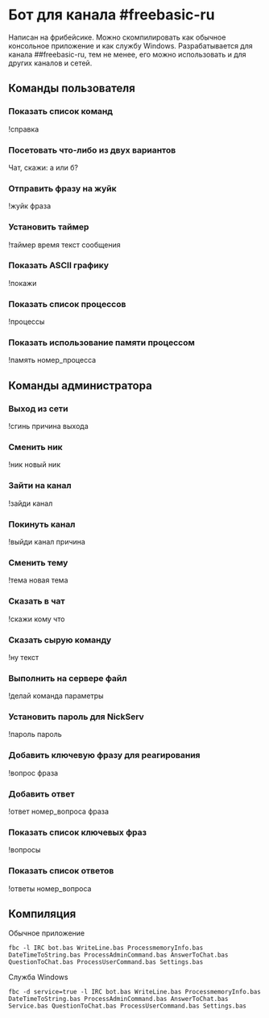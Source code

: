 ﻿# Бот для канала #freebasic-ru

Написан на фрибейсике. Можно скомпилировать как обычное консольное приложение и как службу Windows. Разрабатывается для канала ##freebasic-ru, тем не менее, его можно использовать и для других каналов и сетей.


## Команды пользователя


### Показать список команд

!справка


### Посетовать что‐либо из двух вариантов

Чат, скажи: а или б?


### Отправить фразу на жуйк

!жуйк фраза


### Установить таймер

!таймер время текст сообщения


### Показать ASCII графику

!покажи 


### Показать список процессов

!процессы


### Показать использование памяти процессом

!память номер_процесса


## Команды администратора


### Выход из сети

!сгинь причина выхода


### Сменить ник

!ник новый ник


### Зайти на канал

!зайди канал


### Покинуть канал

!выйди канал причина


### Сменить тему

!тема новая тема


### Сказать в чат

!скажи кому что


### Сказать сырую команду

!ну текст


### Выполнить на сервере файл

!делай команда параметры


### Установить пароль для NickServ

!пароль пароль


### Добавить ключевую фразу для реагирования

!вопрос фраза


### Добавить ответ

!ответ номер_вопроса фраза


### Показать список ключевых фраз

!вопросы


### Показать список ответов

!ответы номер_вопроса

## Компиляция

Обычное приложение

```
fbc -l IRC bot.bas WriteLine.bas ProcessmemoryInfo.bas DateTimeToString.bas ProcessAdminCommand.bas AnswerToChat.bas QuestionToChat.bas ProcessUserCommand.bas Settings.bas
```

Служба Windows

```
fbc -d service=true -l IRC bot.bas WriteLine.bas ProcessmemoryInfo.bas DateTimeToString.bas ProcessAdminCommand.bas AnswerToChat.bas Service.bas QuestionToChat.bas ProcessUserCommand.bas Settings.bas
```

